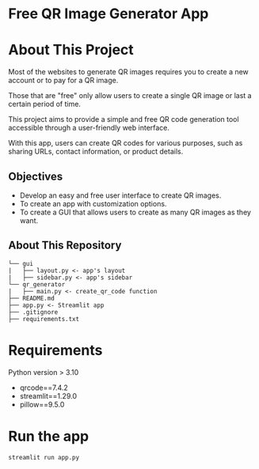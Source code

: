 # Free QR Image Generator App

About This Project
==

Most of the websites to generate QR images requires you to create a new account or to pay for a QR image.  

Those that are "free" only allow users to create a single QR image or last a certain period of time.

This project aims to provide a simple and free QR code generation tool accessible through a user-friendly web interface. 

With this app, users can create QR codes for various purposes, such as sharing URLs, contact information, or product details. 

## Objectives

- Develop an easy and free user interface to create QR images.
- To create an app with customization options.
- To create a GUI that allows users to create as many QR images as they want.

## About This Repository

```
└── gui
|   ├── layout.py <- app's layout
|   ├── sidebar.py <- app's sidebar
└── qr_generator
|   ├── main.py <- create_qr_code function
├── README.md
├── app.py <- Streamlit app 
├── .gitignore 
├── requirements.txt 
```

Requirements 
===

Python version > 3.10

- qrcode==7.4.2
- streamlit==1.29.0
- pillow==9.5.0

Run the app 
===
```
streamlit run app.py
```